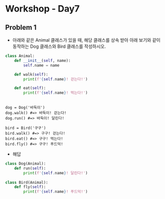 

# Workshop - Day7

## Problem 1

- 아래와 같은 Animal 클래스가 있을 때, 해당 클래스를 상속 받아 아래 보기와 같이
  동작하는 Dog 클래스와 Bird 클래스를 작성하시오.
```python
class Animal:
    def __init__(self, name):
        self.name = name

    def walk(self):
        print(f'{self.name}! 걷는다!')

    def eat(self):
        print(f'{self.name}! 먹는다!')
        
```

```
dog = Dog('바둑이')
dog.walk() #=> 바둑이! 걷는다!
dog.run() #=> 바둑이! 달린다!

bird = Bird('구구')
bird.walk() #=> 구구! 걷는다!
bird.eat() #=> 구구! 먹는다!
bird.fly() #=> 구구! 푸드덕!
```

- 해답

```python
class Dog(Animal):
    def run(self):
        print(f'{self.name}! 달린다!')
        
class Bird(Animal):
    def fly(self):
        print(f'{self.name}! 푸드덕!')
```
